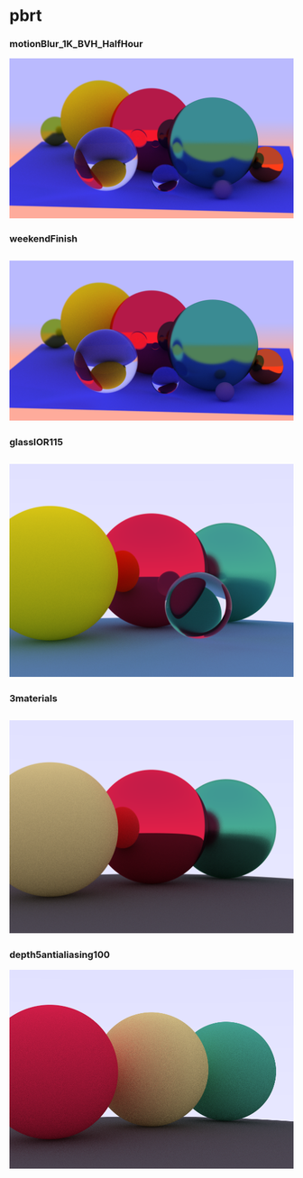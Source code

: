 # pbrt

### motionBlur_1K_BVH_HalfHour
![](milestones/motionBlur_1K_BVH_HalfHour.png)

### weekendFinish
![](milestones/weekendFinish.png)
---
### glassIOR115
![](milestones/glassIOR115.png)
---
### 3materials
![](milestones/3materials.png)
---
### depth5antialiasing100
![](milestones/depth5antialiasing100.png)



